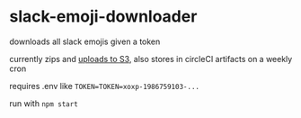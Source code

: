 # slack-emoji-downloader
downloads all slack emojis given a token

currently zips and [uploads to S3](https://s3.us-east-2.amazonaws.com/sp-emoji/emojis.tar.gz), also stores in circleCI artifacts on a weekly cron

requires .env like ```TOKEN=TOKEN=xoxp-1986759103-...```

run with `npm start`
